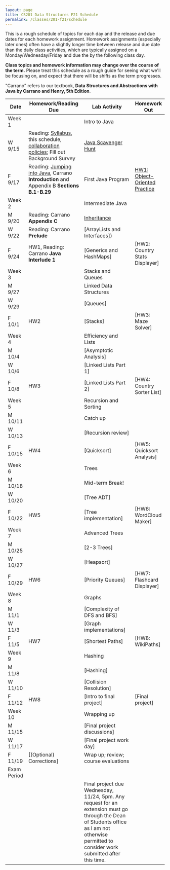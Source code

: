 ```yaml
---
layout: page
title: CS201 Data Structures F21 Schedule
permalink: /classes/201-f21/schedule
---
```


This is a rough schedule of topics for each day and the release and due dates for each homework assignment. Homework assignments (especially later ones) often have a slightly longer time between release and due date than the daily class activities, which are typically assigned on a Monday/Wednesday/Friday and due the by the following class day. 

**Class topics and homework information may change over the course of the term.** Please treat this schedule as a rough guide for seeing what we'll be focusing on, and expect that there will be shifts as the term progresses.

"Carrano" refers to our textbook, **Data Structures and Abstractions with Java by Carrano and Henry, 5th Edition**. 

| Date	| Homework/Reading Due	| Lab Activity |	Homework Out |
| ------- | --------------- | ------------- | -------------- |
| Week 1 | | Intro to Java | |
| W 9/15 | Reading: [Syllabus](Syllabus), this schedule, [collaboration policies](collaboration); Fill out Background Survey| [Java Scavenger Hunt](java_scavenger)| |
| F 9/17 | Reading: [Jumping into Java](jumping_java), Carrano **Introduction** and Appendix B **Sections B.1-B.29**| First Java Program |	[HW1: Object-Oriented Practice](hw1-oop-practice) |
| Week 2 | | Intermediate Java | |
| M 9/20 |	Reading: Carrano **Appendix C**	| [Inheritance](inheritance-activity) |	 |
| W 9/22 | Reading: Carrano **Prelude**	|	[ArrayLists and Interfaces])	| |
| F 9/24 | HW1, Reading: Carrano **Java Interlude 1** |		[Generics and HashMaps]	| [HW2: Country Stats Displayer]|
| Week 3 | | Stacks and Queues | |
| M 9/27 |	| Linked Data Structures	| |
| W 9/29 |	 |	[Queues] |  |
| F 10/1 | HW2 |		[Stacks]	| [HW3: Maze Solver] |
| Week 4 | | Efficiency and Lists | |
| M 10/4 | |	[Asymptotic Analysis]	| |
| W 10/6 |	| [Linked Lists Part 1]	|  |
| F 10/8 | HW3 |	[Linked Lists Part 2]	| [HW4: Country Sorter List]|
| Week 5 | | Recursion and Sorting | |
| M 10/11 | |	Catch up| |
| W 10/13 |		| [Recursion review]	|  |
| F 10/15 | HW4 |	[Quicksort]	| [HW5: Quicksort Analysis] |
| Week 6 | | Trees | |
| M 10/18	| |	Mid-term Break!	| |
| W 10/20 | |	[Tree ADT]| |
| F 10/22 | HW5	| [Tree implementation]	| [HW6: WordCloud Maker] |
| Week 7 | | Advanced Trees | |
| M 10/25 | |		[2-3 Trees]	| |
| W 10/27 | |	[Heapsort]		 | |
| F 10/29 |	HW6 |	[Priority Queues]	| [HW7: Flashcard Displayer] |
| Week 8 | | Graphs | |
| M 11/1 |  |		[Complexity of DFS and BFS]	| |
| W 11/3 | |	[Graph implementations]	 | |	
| F 11/5 | HW7	|  [Shortest Paths] |	[HW8: WikiPaths] |
| Week 9 | | Hashing | |
| M 11/8 | |		[Hashing]	| |	
| W 11/10 | |	[Collision Resolution] | |
| F 11/12 | HW8 |	[Intro to final project] |	[Final project] |
| Week 10 | | Wrapping up | |
| M 11/15	| |  [Final project discussions] | |
| W 11/17 | | [Final project work day] | |
| F 11/19 | [(Optional) Corrections]| Wrap up; review; course evaluations	| |
| Exam Period | | | |
| | | Final project due Wednesday, 11/24, 5pm. Any request for an extension must go through the Dean of Students office as I am not otherwise permitted to consider work submitted after this time. | |